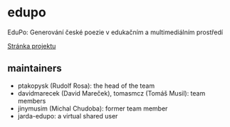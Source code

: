 # edupo
EduPo: Generování české poezie v edukačním a multimediálním prostředí

[Stránka projektu](https://ufal.mff.cuni.cz/grants/edupo)

## maintainers
- ptakopysk (Rudolf Rosa): the head of the team
- davidmarecek (David Mareček), tomasmcz (Tomáš Musil): team members
- jinymusim (Michal Chudoba): former team member
- jarda-edupo: a virtual shared user 
